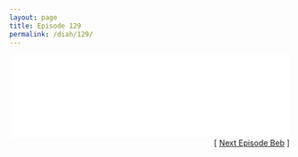 ```yaml
---
layout: page
title: Episode 129
permalink: /diah/129/
---
```


<iframe allowfullscreen="true" frameborder="0" style="width:100%;" marginheight="0" marginwidth="0" mozallowfullscreen="true" scrolling="NO" src="//gdriveplayer.us/embed2.php?link=nMbbgKWkRArDoD52hwHhRA2qvmGeV7thXpbpspsxRYN4xidMxqJOIKuuDtp6hfl04Y0Idk8yGJysygzWE8Nsz%252BwdeQ%252FCJDG7x1HJbVnbPwOmKLzUQl%252BVjQB9ja3VGKqVQd4tpOWaWhxpllzmYJc2K5Z8tMTDFiYTXFZGN%252FFFdMrq1Imaoet1yu6PROwoA6yfaxmRmvIyaGviRT%252FLWrP1j7&amp;no_adult=yes" webkitallowfullscreen="true"></iframe>

<div align="right">[ <a href="/diah/130/">Next Episode Beb</a> ]</div>

